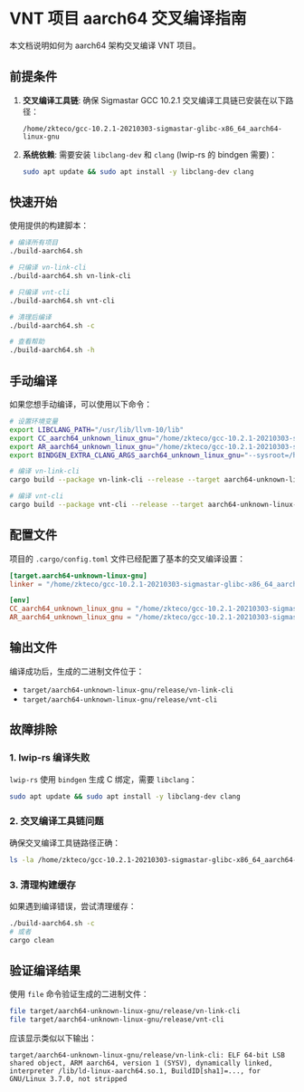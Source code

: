 # VNT 项目 aarch64 交叉编译指南

本文档说明如何为 aarch64 架构交叉编译 VNT 项目。

## 前提条件

1. **交叉编译工具链**: 确保 Sigmastar GCC 10.2.1 交叉编译工具链已安装在以下路径：
   ```
   /home/zkteco/gcc-10.2.1-20210303-sigmastar-glibc-x86_64_aarch64-linux-gnu
   ```

2. **系统依赖**: 需要安装 `libclang-dev` 和 `clang` (lwip-rs 的 bindgen 需要)：
   ```bash
   sudo apt update && sudo apt install -y libclang-dev clang
   ```

## 快速开始

使用提供的构建脚本：

```bash
# 编译所有项目
./build-aarch64.sh

# 只编译 vn-link-cli
./build-aarch64.sh vn-link-cli

# 只编译 vnt-cli
./build-aarch64.sh vnt-cli

# 清理后编译
./build-aarch64.sh -c

# 查看帮助
./build-aarch64.sh -h
```

## 手动编译

如果您想手动编译，可以使用以下命令：

```bash
# 设置环境变量
export LIBCLANG_PATH="/usr/lib/llvm-10/lib"
export CC_aarch64_unknown_linux_gnu="/home/zkteco/gcc-10.2.1-20210303-sigmastar-glibc-x86_64_aarch64-linux-gnu/bin/aarch64-linux-gnu-gcc"
export AR_aarch64_unknown_linux_gnu="/home/zkteco/gcc-10.2.1-20210303-sigmastar-glibc-x86_64_aarch64-linux-gnu/bin/aarch64-linux-gnu-ar"
export BINDGEN_EXTRA_CLANG_ARGS_aarch64_unknown_linux_gnu="--sysroot=/home/zkteco/gcc-10.2.1-20210303-sigmastar-glibc-x86_64_aarch64-linux-gnu/aarch64-linux-gnu/libc"

# 编译 vn-link-cli
cargo build --package vn-link-cli --release --target aarch64-unknown-linux-gnu

# 编译 vnt-cli
cargo build --package vnt-cli --release --target aarch64-unknown-linux-gnu
```

## 配置文件

项目的 `.cargo/config.toml` 文件已经配置了基本的交叉编译设置：

```toml
[target.aarch64-unknown-linux-gnu]
linker = "/home/zkteco/gcc-10.2.1-20210303-sigmastar-glibc-x86_64_aarch64-linux-gnu/bin/aarch64-linux-gnu-gcc"

[env]
CC_aarch64_unknown_linux_gnu = "/home/zkteco/gcc-10.2.1-20210303-sigmastar-glibc-x86_64_aarch64-linux-gnu/bin/aarch64-linux-gnu-gcc"
AR_aarch64_unknown_linux_gnu = "/home/zkteco/gcc-10.2.1-20210303-sigmastar-glibc-x86_64_aarch64-linux-gnu/bin/aarch64-linux-gnu-ar"
```

## 输出文件

编译成功后，生成的二进制文件位于：

- `target/aarch64-unknown-linux-gnu/release/vn-link-cli`
- `target/aarch64-unknown-linux-gnu/release/vnt-cli`

## 故障排除

### 1. lwip-rs 编译失败

`lwip-rs` 使用 `bindgen` 生成 C 绑定，需要 `libclang`：

```bash
sudo apt update && sudo apt install -y libclang-dev clang
```

### 2. 交叉编译工具链问题

确保交叉编译工具链路径正确：

```bash
ls -la /home/zkteco/gcc-10.2.1-20210303-sigmastar-glibc-x86_64_aarch64-linux-gnu/bin/aarch64-linux-gnu-gcc
```

### 3. 清理构建缓存

如果遇到编译错误，尝试清理缓存：

```bash
./build-aarch64.sh -c
# 或者
cargo clean
```

## 验证编译结果

使用 `file` 命令验证生成的二进制文件：

```bash
file target/aarch64-unknown-linux-gnu/release/vn-link-cli
file target/aarch64-unknown-linux-gnu/release/vnt-cli
```

应该显示类似以下输出：
```
target/aarch64-unknown-linux-gnu/release/vn-link-cli: ELF 64-bit LSB shared object, ARM aarch64, version 1 (SYSV), dynamically linked, interpreter /lib/ld-linux-aarch64.so.1, BuildID[sha1]=..., for GNU/Linux 3.7.0, not stripped
```
